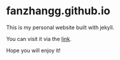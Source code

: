 # fanzhangg.github.io

This is my personal website built with jekyll.

You can visit it via the [link](fanzhangg.github.io).

Hope you will enjoy it!
